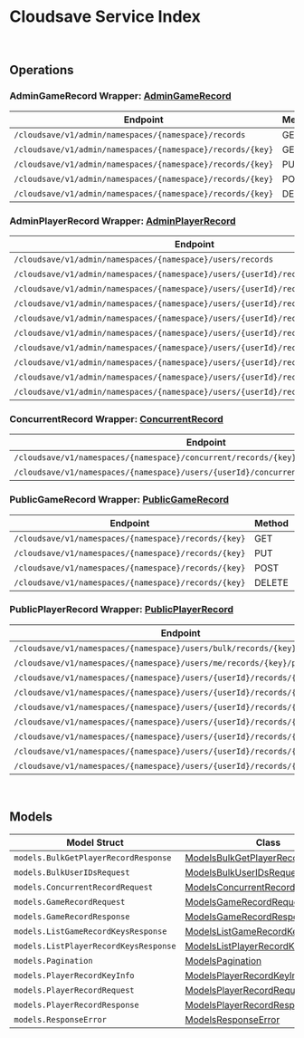 # Cloudsave Service Index

&nbsp;

## Operations

### AdminGameRecord Wrapper:  [AdminGameRecord](../services-api/pkg/service/cloudsave/adminGameRecord.go)
| Endpoint | Method | ID | Class | Wrapper |
|---|---|---|---|---|
| `/cloudsave/v1/admin/namespaces/{namespace}/records` | GET | ListGameRecordsHandlerV1Short | [ListGameRecordsHandlerV1Short](../cloudsave-sdk/pkg/cloudsaveclient/admin_game_record/admin_game_record_client.go) | [ListGameRecordsHandlerV1Short](../services-api/pkg/service/cloudsave/adminGameRecord.go) |
| `/cloudsave/v1/admin/namespaces/{namespace}/records/{key}` | GET | AdminGetGameRecordHandlerV1Short | [AdminGetGameRecordHandlerV1Short](../cloudsave-sdk/pkg/cloudsaveclient/admin_game_record/admin_game_record_client.go) | [AdminGetGameRecordHandlerV1Short](../services-api/pkg/service/cloudsave/adminGameRecord.go) |
| `/cloudsave/v1/admin/namespaces/{namespace}/records/{key}` | PUT | AdminPutGameRecordHandlerV1Short | [AdminPutGameRecordHandlerV1Short](../cloudsave-sdk/pkg/cloudsaveclient/admin_game_record/admin_game_record_client.go) | [AdminPutGameRecordHandlerV1Short](../services-api/pkg/service/cloudsave/adminGameRecord.go) |
| `/cloudsave/v1/admin/namespaces/{namespace}/records/{key}` | POST | AdminPostGameRecordHandlerV1Short | [AdminPostGameRecordHandlerV1Short](../cloudsave-sdk/pkg/cloudsaveclient/admin_game_record/admin_game_record_client.go) | [AdminPostGameRecordHandlerV1Short](../services-api/pkg/service/cloudsave/adminGameRecord.go) |
| `/cloudsave/v1/admin/namespaces/{namespace}/records/{key}` | DELETE | AdminDeleteGameRecordHandlerV1Short | [AdminDeleteGameRecordHandlerV1Short](../cloudsave-sdk/pkg/cloudsaveclient/admin_game_record/admin_game_record_client.go) | [AdminDeleteGameRecordHandlerV1Short](../services-api/pkg/service/cloudsave/adminGameRecord.go) |

### AdminPlayerRecord Wrapper:  [AdminPlayerRecord](../services-api/pkg/service/cloudsave/adminPlayerRecord.go)
| Endpoint | Method | ID | Class | Wrapper |
|---|---|---|---|---|
| `/cloudsave/v1/admin/namespaces/{namespace}/users/records` | GET | ListPlayerRecordHandlerV1Short | [ListPlayerRecordHandlerV1Short](../cloudsave-sdk/pkg/cloudsaveclient/admin_player_record/admin_player_record_client.go) | [ListPlayerRecordHandlerV1Short](../services-api/pkg/service/cloudsave/adminPlayerRecord.go) |
| `/cloudsave/v1/admin/namespaces/{namespace}/users/{userId}/records` | GET | AdminRetrievePlayerRecordsShort | [AdminRetrievePlayerRecordsShort](../cloudsave-sdk/pkg/cloudsaveclient/admin_player_record/admin_player_record_client.go) | [AdminRetrievePlayerRecordsShort](../services-api/pkg/service/cloudsave/adminPlayerRecord.go) |
| `/cloudsave/v1/admin/namespaces/{namespace}/users/{userId}/records/{key}` | GET | AdminGetPlayerRecordHandlerV1Short | [AdminGetPlayerRecordHandlerV1Short](../cloudsave-sdk/pkg/cloudsaveclient/admin_player_record/admin_player_record_client.go) | [AdminGetPlayerRecordHandlerV1Short](../services-api/pkg/service/cloudsave/adminPlayerRecord.go) |
| `/cloudsave/v1/admin/namespaces/{namespace}/users/{userId}/records/{key}` | PUT | AdminPutPlayerRecordHandlerV1Short | [AdminPutPlayerRecordHandlerV1Short](../cloudsave-sdk/pkg/cloudsaveclient/admin_player_record/admin_player_record_client.go) | [AdminPutPlayerRecordHandlerV1Short](../services-api/pkg/service/cloudsave/adminPlayerRecord.go) |
| `/cloudsave/v1/admin/namespaces/{namespace}/users/{userId}/records/{key}` | POST | AdminPostPlayerRecordHandlerV1Short | [AdminPostPlayerRecordHandlerV1Short](../cloudsave-sdk/pkg/cloudsaveclient/admin_player_record/admin_player_record_client.go) | [AdminPostPlayerRecordHandlerV1Short](../services-api/pkg/service/cloudsave/adminPlayerRecord.go) |
| `/cloudsave/v1/admin/namespaces/{namespace}/users/{userId}/records/{key}` | DELETE | AdminDeletePlayerRecordHandlerV1Short | [AdminDeletePlayerRecordHandlerV1Short](../cloudsave-sdk/pkg/cloudsaveclient/admin_player_record/admin_player_record_client.go) | [AdminDeletePlayerRecordHandlerV1Short](../services-api/pkg/service/cloudsave/adminPlayerRecord.go) |
| `/cloudsave/v1/admin/namespaces/{namespace}/users/{userId}/records/{key}/public` | GET | AdminGetPlayerPublicRecordHandlerV1Short | [AdminGetPlayerPublicRecordHandlerV1Short](../cloudsave-sdk/pkg/cloudsaveclient/admin_player_record/admin_player_record_client.go) | [AdminGetPlayerPublicRecordHandlerV1Short](../services-api/pkg/service/cloudsave/adminPlayerRecord.go) |
| `/cloudsave/v1/admin/namespaces/{namespace}/users/{userId}/records/{key}/public` | PUT | AdminPutPlayerPublicRecordHandlerV1Short | [AdminPutPlayerPublicRecordHandlerV1Short](../cloudsave-sdk/pkg/cloudsaveclient/admin_player_record/admin_player_record_client.go) | [AdminPutPlayerPublicRecordHandlerV1Short](../services-api/pkg/service/cloudsave/adminPlayerRecord.go) |
| `/cloudsave/v1/admin/namespaces/{namespace}/users/{userId}/records/{key}/public` | POST | AdminPostPlayerPublicRecordHandlerV1Short | [AdminPostPlayerPublicRecordHandlerV1Short](../cloudsave-sdk/pkg/cloudsaveclient/admin_player_record/admin_player_record_client.go) | [AdminPostPlayerPublicRecordHandlerV1Short](../services-api/pkg/service/cloudsave/adminPlayerRecord.go) |
| `/cloudsave/v1/admin/namespaces/{namespace}/users/{userId}/records/{key}/public` | DELETE | AdminDeletePlayerPublicRecordHandlerV1Short | [AdminDeletePlayerPublicRecordHandlerV1Short](../cloudsave-sdk/pkg/cloudsaveclient/admin_player_record/admin_player_record_client.go) | [AdminDeletePlayerPublicRecordHandlerV1Short](../services-api/pkg/service/cloudsave/adminPlayerRecord.go) |

### ConcurrentRecord Wrapper:  [ConcurrentRecord](../services-api/pkg/service/cloudsave/concurrentRecord.go)
| Endpoint | Method | ID | Class | Wrapper |
|---|---|---|---|---|
| `/cloudsave/v1/namespaces/{namespace}/concurrent/records/{key}` | PUT | PutGameRecordConcurrentHandlerV1Short | [PutGameRecordConcurrentHandlerV1Short](../cloudsave-sdk/pkg/cloudsaveclient/concurrent_record/concurrent_record_client.go) | [PutGameRecordConcurrentHandlerV1Short](../services-api/pkg/service/cloudsave/concurrentRecord.go) |
| `/cloudsave/v1/namespaces/{namespace}/users/{userId}/concurrent/records/{key}/public` | PUT | PutPlayerPublicRecordConcurrentHandlerV1Short | [PutPlayerPublicRecordConcurrentHandlerV1Short](../cloudsave-sdk/pkg/cloudsaveclient/concurrent_record/concurrent_record_client.go) | [PutPlayerPublicRecordConcurrentHandlerV1Short](../services-api/pkg/service/cloudsave/concurrentRecord.go) |

### PublicGameRecord Wrapper:  [PublicGameRecord](../services-api/pkg/service/cloudsave/publicGameRecord.go)
| Endpoint | Method | ID | Class | Wrapper |
|---|---|---|---|---|
| `/cloudsave/v1/namespaces/{namespace}/records/{key}` | GET | GetGameRecordHandlerV1Short | [GetGameRecordHandlerV1Short](../cloudsave-sdk/pkg/cloudsaveclient/public_game_record/public_game_record_client.go) | [GetGameRecordHandlerV1Short](../services-api/pkg/service/cloudsave/publicGameRecord.go) |
| `/cloudsave/v1/namespaces/{namespace}/records/{key}` | PUT | PutGameRecordHandlerV1Short | [PutGameRecordHandlerV1Short](../cloudsave-sdk/pkg/cloudsaveclient/public_game_record/public_game_record_client.go) | [PutGameRecordHandlerV1Short](../services-api/pkg/service/cloudsave/publicGameRecord.go) |
| `/cloudsave/v1/namespaces/{namespace}/records/{key}` | POST | PostGameRecordHandlerV1Short | [PostGameRecordHandlerV1Short](../cloudsave-sdk/pkg/cloudsaveclient/public_game_record/public_game_record_client.go) | [PostGameRecordHandlerV1Short](../services-api/pkg/service/cloudsave/publicGameRecord.go) |
| `/cloudsave/v1/namespaces/{namespace}/records/{key}` | DELETE | DeleteGameRecordHandlerV1Short | [DeleteGameRecordHandlerV1Short](../cloudsave-sdk/pkg/cloudsaveclient/public_game_record/public_game_record_client.go) | [DeleteGameRecordHandlerV1Short](../services-api/pkg/service/cloudsave/publicGameRecord.go) |

### PublicPlayerRecord Wrapper:  [PublicPlayerRecord](../services-api/pkg/service/cloudsave/publicPlayerRecord.go)
| Endpoint | Method | ID | Class | Wrapper |
|---|---|---|---|---|
| `/cloudsave/v1/namespaces/{namespace}/users/bulk/records/{key}/public` | POST | BulkGetPlayerPublicRecordHandlerV1Short | [BulkGetPlayerPublicRecordHandlerV1Short](../cloudsave-sdk/pkg/cloudsaveclient/public_player_record/public_player_record_client.go) | [BulkGetPlayerPublicRecordHandlerV1Short](../services-api/pkg/service/cloudsave/publicPlayerRecord.go) |
| `/cloudsave/v1/namespaces/{namespace}/users/me/records/{key}/public` | DELETE | PublicDeletePlayerPublicRecordHandlerV1Short | [PublicDeletePlayerPublicRecordHandlerV1Short](../cloudsave-sdk/pkg/cloudsaveclient/public_player_record/public_player_record_client.go) | [PublicDeletePlayerPublicRecordHandlerV1Short](../services-api/pkg/service/cloudsave/publicPlayerRecord.go) |
| `/cloudsave/v1/namespaces/{namespace}/users/{userId}/records/{key}` | GET | GetPlayerRecordHandlerV1Short | [GetPlayerRecordHandlerV1Short](../cloudsave-sdk/pkg/cloudsaveclient/public_player_record/public_player_record_client.go) | [GetPlayerRecordHandlerV1Short](../services-api/pkg/service/cloudsave/publicPlayerRecord.go) |
| `/cloudsave/v1/namespaces/{namespace}/users/{userId}/records/{key}` | PUT | PutPlayerRecordHandlerV1Short | [PutPlayerRecordHandlerV1Short](../cloudsave-sdk/pkg/cloudsaveclient/public_player_record/public_player_record_client.go) | [PutPlayerRecordHandlerV1Short](../services-api/pkg/service/cloudsave/publicPlayerRecord.go) |
| `/cloudsave/v1/namespaces/{namespace}/users/{userId}/records/{key}` | POST | PostPlayerRecordHandlerV1Short | [PostPlayerRecordHandlerV1Short](../cloudsave-sdk/pkg/cloudsaveclient/public_player_record/public_player_record_client.go) | [PostPlayerRecordHandlerV1Short](../services-api/pkg/service/cloudsave/publicPlayerRecord.go) |
| `/cloudsave/v1/namespaces/{namespace}/users/{userId}/records/{key}` | DELETE | DeletePlayerRecordHandlerV1Short | [DeletePlayerRecordHandlerV1Short](../cloudsave-sdk/pkg/cloudsaveclient/public_player_record/public_player_record_client.go) | [DeletePlayerRecordHandlerV1Short](../services-api/pkg/service/cloudsave/publicPlayerRecord.go) |
| `/cloudsave/v1/namespaces/{namespace}/users/{userId}/records/{key}/public` | GET | GetPlayerPublicRecordHandlerV1Short | [GetPlayerPublicRecordHandlerV1Short](../cloudsave-sdk/pkg/cloudsaveclient/public_player_record/public_player_record_client.go) | [GetPlayerPublicRecordHandlerV1Short](../services-api/pkg/service/cloudsave/publicPlayerRecord.go) |
| `/cloudsave/v1/namespaces/{namespace}/users/{userId}/records/{key}/public` | PUT | PutPlayerPublicRecordHandlerV1Short | [PutPlayerPublicRecordHandlerV1Short](../cloudsave-sdk/pkg/cloudsaveclient/public_player_record/public_player_record_client.go) | [PutPlayerPublicRecordHandlerV1Short](../services-api/pkg/service/cloudsave/publicPlayerRecord.go) |
| `/cloudsave/v1/namespaces/{namespace}/users/{userId}/records/{key}/public` | POST | PostPlayerPublicRecordHandlerV1Short | [PostPlayerPublicRecordHandlerV1Short](../cloudsave-sdk/pkg/cloudsaveclient/public_player_record/public_player_record_client.go) | [PostPlayerPublicRecordHandlerV1Short](../services-api/pkg/service/cloudsave/publicPlayerRecord.go) |


&nbsp;  

## Models

| Model Struct | Class |
|---|---|
| `models.BulkGetPlayerRecordResponse` | [ModelsBulkGetPlayerRecordResponse ](../cloudsave-sdk/pkg/cloudsaveclientmodels/models_bulk_get_player_record_response.go) |
| `models.BulkUserIDsRequest` | [ModelsBulkUserIDsRequest ](../cloudsave-sdk/pkg/cloudsaveclientmodels/models_bulk_user_i_ds_request.go) |
| `models.ConcurrentRecordRequest` | [ModelsConcurrentRecordRequest ](../cloudsave-sdk/pkg/cloudsaveclientmodels/models_concurrent_record_request.go) |
| `models.GameRecordRequest` | [ModelsGameRecordRequest ](../cloudsave-sdk/pkg/cloudsaveclientmodels/models_game_record_request.go) |
| `models.GameRecordResponse` | [ModelsGameRecordResponse ](../cloudsave-sdk/pkg/cloudsaveclientmodels/models_game_record_response.go) |
| `models.ListGameRecordKeysResponse` | [ModelsListGameRecordKeysResponse ](../cloudsave-sdk/pkg/cloudsaveclientmodels/models_list_game_record_keys_response.go) |
| `models.ListPlayerRecordKeysResponse` | [ModelsListPlayerRecordKeysResponse ](../cloudsave-sdk/pkg/cloudsaveclientmodels/models_list_player_record_keys_response.go) |
| `models.Pagination` | [ModelsPagination ](../cloudsave-sdk/pkg/cloudsaveclientmodels/models_pagination.go) |
| `models.PlayerRecordKeyInfo` | [ModelsPlayerRecordKeyInfo ](../cloudsave-sdk/pkg/cloudsaveclientmodels/models_player_record_key_info.go) |
| `models.PlayerRecordRequest` | [ModelsPlayerRecordRequest ](../cloudsave-sdk/pkg/cloudsaveclientmodels/models_player_record_request.go) |
| `models.PlayerRecordResponse` | [ModelsPlayerRecordResponse ](../cloudsave-sdk/pkg/cloudsaveclientmodels/models_player_record_response.go) |
| `models.ResponseError` | [ModelsResponseError ](../cloudsave-sdk/pkg/cloudsaveclientmodels/models_response_error.go) |
